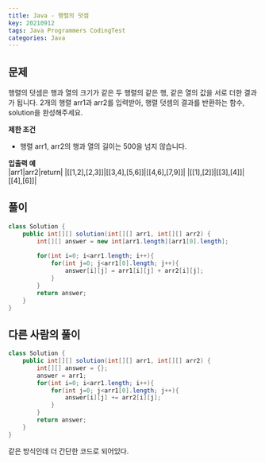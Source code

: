 ```yaml
---
title: Java - 행렬의 덧셈
key: 20210912
tags: Java Programmers CodingTest
categories: Java
---
```


## 문제

행렬의 덧셈은 행과 열의 크기가 같은 두 행렬의 같은 행, 같은 열의 값을 서로 더한 결과가 됩니다. 2개의 행렬 arr1과 arr2를 입력받아, 행렬 덧셈의 결과를 반환하는 함수, solution을 완성해주세요.    

**제한 조건**  
* 행렬 arr1, arr2의 행과 열의 길이는 500을 넘지 않습니다.  

**입출력 예**  
|arr1|arr2|return|
|[[1,2],[2,3]]|[[3,4],[5,6]]|[[4,6],[7,9]]|
|[[1],[2]]|[[3],[4]]|[[4],[6]]|

## 풀이
~~~java
class Solution {
    public int[][] solution(int[][] arr1, int[][] arr2) {
        int[][] answer = new int[arr1.length][arr1[0].length];
        
        for(int i=0; i<arr1.length; i++){
            for(int j=0; j<arr1[0].length; j++){
                answer[i][j] = arr1[i][j] + arr2[i][j];
            }
        }        
        return answer;
    }
}
~~~

## 다른 사람의 풀이
~~~java
class Solution {
    public int[][] solution(int[][] arr1, int[][] arr2) {
        int[][] answer = {};
        answer = arr1;
        for(int i=0; i<arr1.length; i++){
            for(int j=0; j<arr1[0].length; j++){
                answer[i][j] += arr2[i][j];
            }
        }
        return answer;
    }
}
~~~

같은 방식인데 더 간단한 코드로 되어있다.  